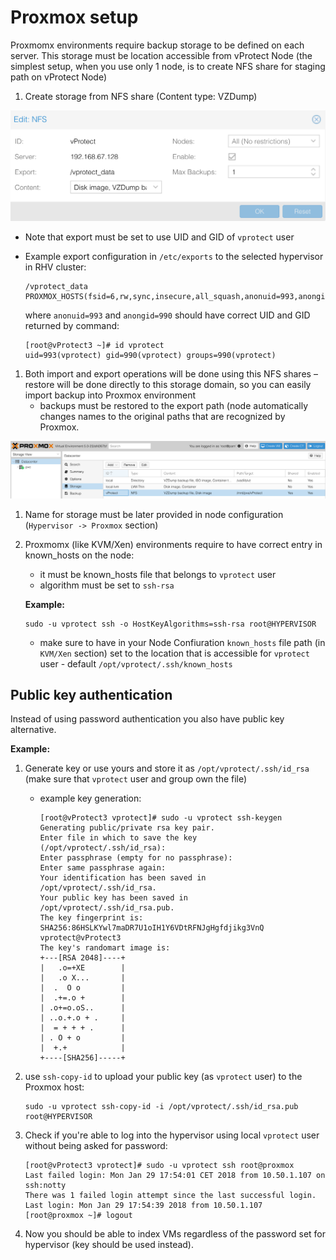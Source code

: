 # Proxmox setup

Proxmomx environments require backup storage to be defined on each server. This storage must be location accessible from vProtect Node \(the simplest setup, when you use only 1 node, is to create NFS share for staging path on vProtect Node\)

1. Create storage from NFS share \(Content type: VZDump\)

![](../.gitbook/assets/setup_proxmox-editstorage%20%281%29.png)

* Note that export must be set to use UID and GID of `vprotect` user
* Example export configuration in `/etc/exports` to the selected hypervisor in RHV cluster:

  ```text
  /vprotect_data    PROXMOX_HOSTS(fsid=6,rw,sync,insecure,all_squash,anonuid=993,anongid=990)
  ```

  where `anonuid=993` and `anongid=990` should have correct UID and GID returned by command:

  ```text
  [root@vProtect3 ~]# id vprotect
  uid=993(vprotect) gid=990(vprotect) groups=990(vprotect)
  ```

1. Both import and export operations will be done using this NFS shares – restore will be done directly to this storage domain, so you can easily import backup into Proxmox environment
   * backups must be restored to the export path \(node automatically changes names to the original paths that are recognized by Proxmox.

![](../.gitbook/assets/setup_proxmox-storagelist.png)

1. Name for storage must be later provided in node configuration \(`Hypervisor -> Proxmox` section\)
2. Proxmomx \(like KVM/Xen\) environments require to have correct entry in known\_hosts on the node:

   * it must be known\_hosts file that belongs to `vprotect` user
   * algorithm must be set to `ssh-rsa`

   **Example:**

   ```text
   sudo -u vprotect ssh -o HostKeyAlgorithms=ssh-rsa root@HYPERVISOR
   ```

   * make sure to have in your Node Confiuration `known_hosts` file path \(in `KVM/Xen` section\) set to the location that is accessible for `vprotect` user - default `/opt/vprotect/.ssh/known_hosts`

## Public key authentication

Instead of using password authentication you also have public key alternative.

**Example:**

1. Generate key or use yours and store it as `/opt/vprotect/.ssh/id_rsa` \(make sure that `vprotect` user and group own the file\)
   * example key generation:

     ```text
     [root@vProtect3 vprotect]# sudo -u vprotect ssh-keygen
     Generating public/private rsa key pair.
     Enter file in which to save the key (/opt/vprotect/.ssh/id_rsa): 
     Enter passphrase (empty for no passphrase): 
     Enter same passphrase again: 
     Your identification has been saved in /opt/vprotect/.ssh/id_rsa.
     Your public key has been saved in /opt/vprotect/.ssh/id_rsa.pub.
     The key fingerprint is:
     SHA256:86HSLKYwl7maDR7U1oIH1Y6VDtRFNJgHgfdjikg3VnQ vprotect@vProtect3
     The key's randomart image is:
     +---[RSA 2048]----+
     |   .o=+XE        |
     |   .o X...       |
     |  .  O o         |
     |  .+=.o +        |
     | .o+=o.oS..      |
     | ..o.+.o + .     |
     |  = + + + .      |
     | . O + o         |
     |  +.+            |
     +----[SHA256]-----+
     ```
2. use `ssh-copy-id` to upload your public key \(as `vprotect` user\) to the Proxmox host:

   ```text
   sudo -u vprotect ssh-copy-id -i /opt/vprotect/.ssh/id_rsa.pub root@HYPERVISOR
   ```

3. Check if you're able to log into the hypervisor using local `vprotect` user without being asked for password:

   ```text
   [root@vProtect3 vprotect]# sudo -u vprotect ssh root@proxmox
   Last failed login: Mon Jan 29 17:54:01 CET 2018 from 10.50.1.107 on ssh:notty
   There was 1 failed login attempt since the last successful login.
   Last login: Mon Jan 29 17:54:39 2018 from 10.50.1.107
   [root@proxmox ~]# logout
   ```

4. Now you should be able to index VMs regardless of the password set for hypervisor \(key should be used instead\).

